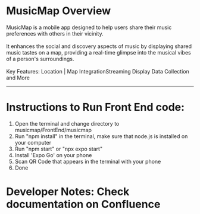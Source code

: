 # MusicMap Overview

MusicMap is a mobile app designed to help users share their music preferences with others in their vicinity.​<br><br>
It enhances the social and discovery aspects of music by displaying shared music tastes on a map, providing a real-time glimpse into the musical vibes of a person's surroundings.​<br><br>
Key Features:​
Location | Map Integration​
Streaming Display​
Data Collection and More

------------------------------------------
# Instructions to Run Front End code:

1) Open the terminal and change directory to musicmap/FrontEnd/musicmap
2) Run "npm install" in the terminal, make sure that node.js is installed on your computer
3) Run "npm start" or "npx expo start"
4) Install 'Expo Go' on your phone
5) Scan QR Code that appears in the terminal with your phone
6) Done

# Developer Notes: Check documentation on Confluence


